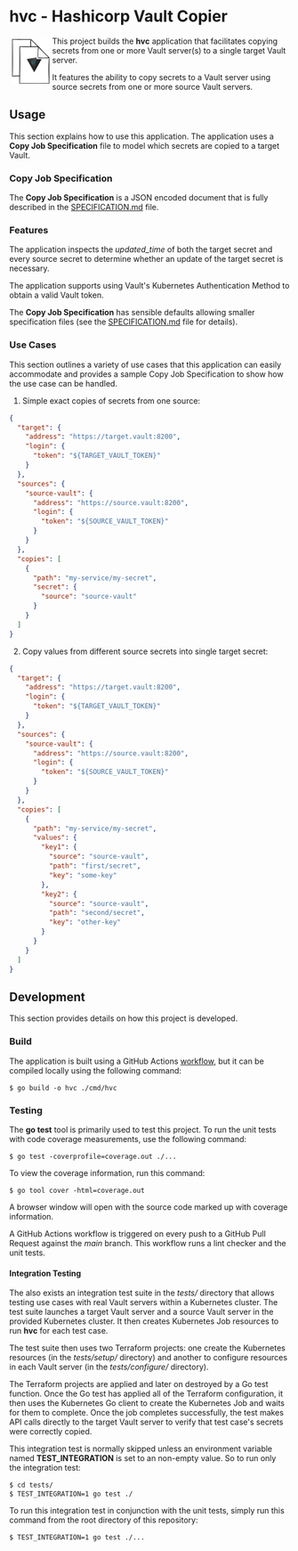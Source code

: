 # hvc - Hashicorp Vault Copier


<img align="left" alt="Vault Copying" src="./copy.png" width="67" height="80" style="margin:5px"/>

This project builds the **hvc** application that facilitates copying secrets
from one or more Vault server(s) to a single target Vault server.

It features the ability to copy secrets to a Vault server using source secrets
from one or more source Vault servers.


## Usage

This section explains how to use this application.  The application uses a
**Copy Job Specification** file to model which secrets are copied to a target
Vault.

### Copy Job Specification

The **Copy Job Specification** is a JSON encoded document that is fully
described in the [SPECIFICATION.md](./SPECIFICATION.md) file.

### Features

The application inspects the _updated_time_ of both the target secret and every
source secret to determine whether an update of the target secret is necessary.

The application supports using Vault's Kubernetes Authentication Method to
obtain a valid Vault token.

The **Copy Job Specification** has sensible defaults allowing smaller
specification files (see the [SPECIFICATION.md](./SPECIFICATION.md) file for
details).

### Use Cases

This section outlines a variety of use cases that this application can easily accommodate and provides a sample Copy Job Specification to show how the use case can be handled.

1. Simple exact copies of secrets from one source:
```json
{
  "target": {
    "address": "https://target.vault:8200",
    "login": {
      "token": "${TARGET_VAULT_TOKEN}"
    }
  },
  "sources": {
    "source-vault": {
      "address": "https://source.vault:8200",
      "login": {
        "token": "${SOURCE_VAULT_TOKEN}"
      }
    }
  },
  "copies": [
    {
      "path": "my-service/my-secret",
      "secret": {
        "source": "source-vault"        
      }
    }
  ]
}
```
2. Copy values from different source secrets into single target secret:
```json
{
  "target": {
    "address": "https://target.vault:8200",
    "login": {
      "token": "${TARGET_VAULT_TOKEN}"      
    }
  },
  "sources": {
    "source-vault": {
      "address": "https://source.vault:8200",
      "login": {
        "token": "${SOURCE_VAULT_TOKEN}"
      }
    }
  },
  "copies": [
    {
      "path": "my-service/my-secret",
      "values": {
        "key1": {
          "source": "source-vault",
          "path": "first/secret",
          "key": "some-key"
        },
        "key2": {
          "source": "source-vault",
          "path": "second/secret",
          "key": "other-key"
        }
      }
    }
  ]
}
```

## Development

This section provides details on how this project is developed. 

### Build

The application is built using a GitHub Actions [workflow](.github/workflows/release.yaml), but it can be compiled locally using the following command:

```
$ go build -o hvc ./cmd/hvc
```

### Testing

The **go test** tool is primarily used to test this project.  To run the unit
tests with code coverage measurements, use the following command:

```
$ go test -coverprofile=coverage.out ./...
```

To view the coverage information, run this command:

```
$ go tool cover -html=coverage.out
```

A browser window will open with the source code marked up with coverage
information.

A GitHub Actions workflow is triggered on every push to a GitHub Pull Request
against the *main* branch. This workflow runs a lint checker and the unit tests.

#### Integration Testing

The also exists an integration test suite in the *tests/* directory that
allows testing use cases with real Vault servers within a Kubernetes cluster.
The test suite launches a target Vault server and a source Vault server in the
provided Kubernetes cluster. It then creates Kubernetes Job resources to run
**hvc** for each test case.

The test suite then uses two Terraform projects: one create the Kubernetes
resources (in the *tests/setup/* directory) and another to configure resources
in each Vault server (in the *tests/configure/* directory).

The Terraform projects are applied and later on destroyed by a Go test function.
Once the Go test has applied all of the Terraform configuration, it then uses
the Kubernetes Go client to create the Kubernetes Job and waits for them to
complete. Once the job completes successfully, the test makes API calls directly
to the target Vault server to verify that test case's secrets were correctly
copied.

This integration test is normally skipped unless an environment variable named
**TEST_INTEGRATION** is set to an non-empty value.  So to run only the
integration test:
```
$ cd tests/
$ TEST_INTEGRATION=1 go test ./
```

To run this integration test in conjunction with the unit tests, simply run this
command from the root directory of this repository:
```
$ TEST_INTEGRATION=1 go test ./...
```